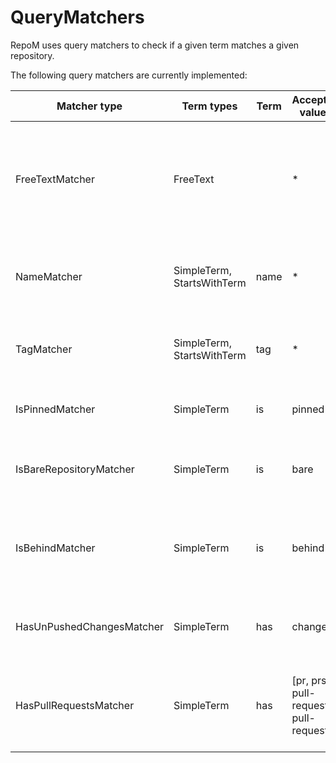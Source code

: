 # QueryMatchers

RepoM uses query matchers to check if a given term matches a given repository.

The following query matchers are currently implemented:

| Matcher type              | Term types                 | Term | Accepted values                        | Description                                                                                |
|---------------------------|----------------------------|------|----------------------------------------|--------------------------------------------------------------------------------------------|
| FreeTextMatcher           | FreeText                   |      | *                                      | Checks if the free text matches a tag, else if the repositiry name contains the free text. |
| NameMatcher               | SimpleTerm, StartsWithTerm | name | *                                      | Checks if the repository name equals the given name                                        |
| TagMatcher                | SimpleTerm, StartsWithTerm | tag  | *                                      | Checks if the repository tags contain the given tag                                        |
| IsPinnedMatcher           | SimpleTerm                 | is   | pinned                                 | Checks if a repository is pinned or not                                                    |
| IsBareRepositoryMatcher   | SimpleTerm                 | is   | bare                                   | Returns true if a repository is a bare repository.                                         |
| IsBehindMatcher           | SimpleTerm                 | is   | behind                                 | Returns true if a repository has pending updates from the remote.                          |
| HasUnPushedChangesMatcher | SimpleTerm                 | has  | changes                                | Returns true if there are changed uncommitted files.                                       |
| HasPullRequestsMatcher    | SimpleTerm                 | has  | [pr, prs, pull-request, pull-requests] | Returns true if there are known pull requests available in Azure DevOps.                   |